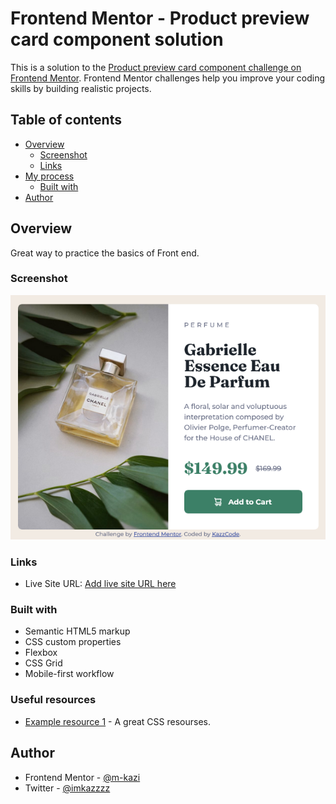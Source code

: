 # Frontend Mentor - Product preview card component solution

This is a solution to the [Product preview card component challenge on Frontend Mentor](https://www.frontendmentor.io/challenges/product-preview-card-component-GO7UmttRfa). Frontend Mentor challenges help you improve your coding skills by building realistic projects.

## Table of contents

-   [Overview](#overview)
    -   [Screenshot](#screenshot)
    -   [Links](#links)
-   [My process](#my-process)
    -   [Built with](#built-with)
-   [Author](#author)

## Overview

Great way to practice the basics of Front end.

### Screenshot

![](images/Frontend%20Mentor%20Product%20preview%20card%20component-desktop.png)


### Links

-   Live Site URL: [Add live site URL here]([https://frontend-productpreview.onrender.com])

### Built with

-   Semantic HTML5 markup
-   CSS custom properties
-   Flexbox
-   CSS Grid
-   Mobile-first workflow

### Useful resources

-   [Example resource 1](https://www.joshwcomeau.com/) - A great CSS resourses.

## Author

-   Frontend Mentor - [@m-kazi](https://www.frontendmentor.io/profile/m-kazi)
-   Twitter - [@imkazzzz](https://www.twitter.com/imkazzzz)
